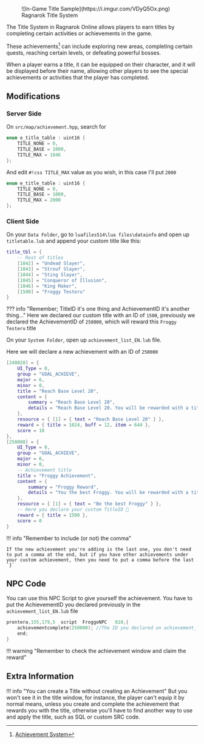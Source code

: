 <figure markdown>
  ![In-Game Title Sample](https://i.imgur.com/VDyQ5Ox.png)
  <figcaption>Ragnarok Title System</figcaption>
</figure>

The Title System in Ragnarok Online allows players to earn titles by completing certain activities or achievements in the game.

These achievements[^1] can include exploring new areas, completing certain quests, reaching certain levels, or defeating powerful bosses.

When a player earns a title, it can be equipped on their character, and it will be displayed before their name, allowing other players to see the special achievements or activities that the player has completed.

[^1]: [Achievement System](https://irowiki.org/wiki/Achievement_System)

## Modifications

### Server Side

On `src/map/achievement.hpp`, search for

```cpp
enum e_title_table : uint16 {
	TITLE_NONE = 0,
	TITLE_BASE = 1000,
	TITLE_MAX = 1046
};
```

And edit `#!css TITLE_MAX` value as you wish, in this case I'll put `2000`

```cpp hl_lines="4"
enum e_title_table : uint16 {
	TITLE_NONE = 0,
	TITLE_BASE = 1000,
	TITLE_MAX = 2000
};
```

### Client Side

On your `Data Folder`, go to `luafiles514\lua files\datainfo` and open up `titletable.lub` and append your custom title like this: 

```lua hl_lines="8" title="data\luafiles514\lua files\datainfo\titletable.lub"
title_tbl = {
    -- Rest of titles
	[1042] = "Undead Slayer",
	[1043] = "Strouf Slayer",
	[1044] = "Sting Slayer",
	[1045] = "Conqueror of Illusion",
	[1046] = "King Maker",
	[1500] = "Froggy Testeru"
}
```

??? info "Remember; TitleID it's one thing and AchievementID it's another thing..."
	Here we declared our custom title with an ID of `1500`, previously we declared the AchievementID of `250000`, which will reward this `Froggy Testeru` title

On your `System Folder`, open up `achievement_list_EN.lub` file.

Here we will declare a new achievement with an ID of `250000`

```lua hl_lines="15-30" title="System\achievement_list_EN.lub"
[240020] = {
    UI_Type = 0,
    group = "GOAL_ACHIEVE",
    major = 6,
    minor = 0,
    title = "Reach Base Level 20",
    content = {
        summary = "Reach Base Level 20",
        details = "Reach Base Level 20. You will be rewarded with a title."
    },
    resource = { [1] = { text = "Reach Base Level 20" } },
    reward = { title = 1024, buff = 12, item = 644 },
    score = 10
},
[250000] = {
    UI_Type = 0,
    group = "GOAL_ACHIEVE",
    major = 6,
    minor = 0,
    -- Achievement title
    title = "Froggy Achievement", 
    content = {
        summary = "Froggy Reward",
        details = "You the best Froggy. You will be rewarded with a title."
    },
    resource = { [1] = { text = "Be the best Froggy" } },
    -- Here you declare your custom TitleID 🐸
    reward = { title = 1500 }, 
    score = 0
}
```

!!! info "Remember to include (or not) the comma"

    If the new achievement you're adding is the last one, you don't need to put a comma at the end, but if you have other achievements under your custom achievement, then you need to put a comma before the last `}`

## NPC Code

You can use this NPC Script to give yourself the achievement.
You have to put the AchievementID you declared previously in the `achievement_list_EN.lub` file

```cpp
prontera,155,179,5	script	FroggoNPC	810,{
	achievementcomplete(250000); //The ID you declared on achievement_list_EN.lub
	end;
}
```

!!! warning "Remember to check the achievement window and claim the reward"

## Extra Information

!!! info "You can create a Title without creating an Achievement"
	But you won't see it in the title window, for instance, the player can't equip it by normal means, unless you create and complete the achievement that rewards you with the title, otherwise you'll have to find another way to use and apply the title, such as SQL or custom SRC code.
